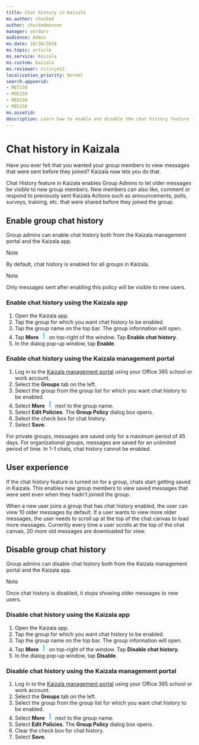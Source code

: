 ```yaml
---
title: Chat history in Kaizala
ms.author: chucked
author: chuckedmonson
manager: serdars
audience: Admin
ms.date: 10/30/2018
ms.topic: article
ms.service: Kaizala
ms.custom: Kaizala
ms.reviewer: nitinjms2
localization_priority: Normal
search.appverid:
- MET150
- MOE150
- MED150
- MBS150
ms.assetid: 
description: Learn how to enable and disable the chat history feature in Kaizala.
---
```


# Chat history in Kaizala

Have you ever felt that you wanted your group members to view messages that were sent before they joined? Kaizala now lets you do that.

Chat History feature in Kaizala enables Group Admins to let older messages be visible to new group members. New members can also like, comment or respond to previously sent Kaizala Actions such as announcements, polls, surveys, training, etc. that were shared before they joined the group.

## Enable group chat history

Group admins can enable chat history both from the Kaizala management portal and the Kaizala app.

> [!NOTE]
> By default, chat history is enabled for all groups in Kaizala.

> [!NOTE]
> Only messages sent after enabling this policy will be visible to new users.

### Enable chat history using the Kaizala app

1. Open the Kaizala app.
2. Tap the group for which you want chat history to be enabled.
3. Tap the group name on the top bar. The group information will open.
4. Tap **More** ![Screenshot of More icon](media/more-icon.png) on top-right of the window. Tap **Enable chat history**.
5. In the dialog pop-up window, tap **Enable**.

### Enable chat history using the Kaizala management portal

1. Log in to the [Kaizala management portal](http://manage.kaiza.la) using your Office 365 school or work account.
2. Select the **Groups** tab on the left.
3. Select the group from the group list for which you want chat history to be enabled.
4. Select **More** ![Screenshot of More icon](media/more-icon.png) next to the group name.
5. Select **Edit Policies**. The **Group Policy** dialog box opens.
6. Select the check box for chat history.
7. Select **Save**.

For private groups, messages are saved only for a maximum period of 45 days. For organizational groups, messages are saved for an unlimited period of time. In 1-1 chats, chat history cannot be enabled. 

## User experience

If the chat history feature is turned on for a group, chats start getting saved in Kaizala. This enables new group members to view saved messages that were sent even when they hadn't joined the group.

When a new user joins a group that has chat history enabled, the user can view 10 older messages by default. If a user wants to view more older messages, the user needs to scroll up at the top of the chat canvas to load more messages. Currently every time a user scrolls at the top of the chat canvas, 20 more old messages are downloaded for view.

## Disable group chat history

Group admins can disable chat history both from the Kaizala management portal and the Kaizala app.

> [!NOTE]
> Once chat history is disabled, it stops showing older messages to new users.

### Disable chat history using the Kaizala app

1. Open the Kaizala app.
2. Tap the group for which you want chat history to be enabled.
3. Tap the group name on the top bar. The group information will open.
4. Tap **More** ![Screenshot of More icon](media/more-icon.png) on top-right of the window. Tap **Disable chat history**.
5. In the dialog pop-up window, tap **Disable**.

### Disable chat history using the Kaizala management portal

1. Log in to the [Kaizala management portal](http://manage.kaiza.la) using your Office 365 school or work account.
2. Select the **Groups** tab on the left.
3. Select the group from the group list for which you want chat history to be enabled.
4. Select **More** ![Screenshot of More icon](media/more-icon.png) next to the group name.
5. Select **Edit Policies**. The **Group Policy** dialog box opens.
6. Clear the check box for chat history.
7. Select **Save**.

